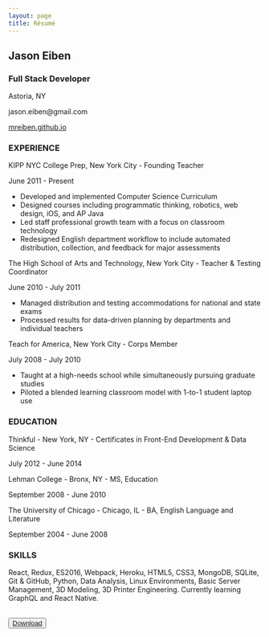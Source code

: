 ```yaml
---
layout: page
title: Résumé
---
```

<div class="paper">
  <h2>Jason Eiben</h2>
  <h3>Full Stack Developer</h3>
  <p>Astoria, NY</p>
  <p>jason.eiben@gmail.com</p>
  <p class="break-below"><a href="http://mreiben.github.io">mreiben.github.io</a></p>

  <h3 class="res-section">EXPERIENCE</h3>

  <p class="res-bold">KIPP NYC College Prep, New York City <span class="res-italic">- Founding Teacher</span></p>
  <p class="res-dates">June 2011 - Present</p>
  <ul class="res-ul">
    <li>Developed and implemented Computer Science Curriculum</li>
    <li>Designed courses including programmatic thinking, robotics, web design, iOS, and AP Java</li>
    <li>Led staff professional growth team with a focus on classroom technology</li>
    <li>Redesigned English department workflow to include automated distribution, collection, and feedback for major assessments</li>
  </ul>

  <p class="res-bold">The High School of Arts and Technology, New York City <span class="res-italic">- Teacher & Testing Coordinator</span></p>
  <p class="res-dates">June 2010 - July 2011</p>
  <ul class="res-ul">
    <li>Managed distribution and testing accommodations for national and state exams</li>
    <li>Processed results for data-driven planning by departments and individual teachers</li>
  </ul>

  <p class="res-bold">Teach for America, New York City <span class="res-italic">- Corps Member</span></p>
  <p class="res-dates">July 2008 - July 2010</p>
  <ul class="res-ul">
    <li>Taught at a high-needs school while simultaneously pursuing graduate studies</li>
    <li>Piloted a blended learning classroom model with 1-to-1 student laptop use</li>
  </ul>

  <h3 class="res-section">EDUCATION</h3>

  <p class="res-bold">Thinkful - New York, NY <span class="res-italic">- Certificates in Front-End Development & Data Science</span></p>
  <p class="res-dates break-below">July 2012 - June 2014</p>

  <p class="res-bold">Lehman College - Bronx, NY <span class="res-italic">- MS, Education</span></p>
  <p class="res-dates break-below">September 2008 - June 2010</p>

  <p class="res-bold">The University of Chicago - Chicago, IL <span class="res-italic">- BA, English Language and Literature</span></p>
  <p class="res-dates break-below">September 2004 - June 2008</p>

  <h3 class="res-section">SKILLS</h3>
  <p> React, Redux, ES2016, Webpack, Heroku, HTML5, CSS3, MongoDB, SQLite, Git & GitHub, Python, Data Analysis, Linux Environments, Basic Server Management, 3D Modeling, 3D Printer Engineering.  Currently learning GraphQL and React Native.</p>
  <br>
  <button class="download">
    <a href="/public/resources/jason-eiben-resume.pdf" download="jason-eiben-resume.pdf">Download</a>
  </button>
</div>
